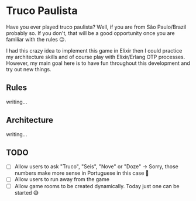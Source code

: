 # Truco Paulista

Have you ever played truco paulista? Well, if you are from São Paulo/Brazil probably so. If you don't, that will be a good opportunity once you are familiar with the rules 😉.

I had this crazy idea to implement this game in Elixir then I could practice my architecture skills and of course play with Elixir/Erlang OTP processes. However, my main goal here is to have fun throughout this development and try out new things.

## Rules

writing...

## Architecture

writing...

## TODO
- [ ] Allow users to ask "Truco", "Seis", "Nove" or "Doze" -> Sorry, those numbers make more sense in Portuguese in this case 🙈
- [ ] Allow users to run away from the game
- [ ] Allow game rooms to be created dynamically. Today just one can be started 😅
